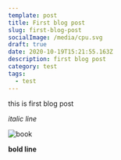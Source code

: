 ```yaml
---
template: post
title: First blog post
slug: first-blog-post
socialImage: /media/cpu.svg
draft: true
date: 2020-10-19T15:21:55.163Z
description: first blog post
category: test
tags:
  - test
---
```

this is first blog post





*italic line*



![book](/media/42-line-bible.jpg "Book")

**bold line**